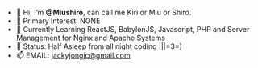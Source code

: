 - 👋 Hi, I’m <strong>@Miushiro</strong>, can call me Kiri or Miu or Shiro.
- 👀 Primary Interest: NONE
- 🌱 Currently Learning ReactJS, BabylonJS, Javascript, PHP and Server Management for Nginx and Apache Systems
- 💞️ Status: Half Asleep from all night coding |||=3=)
- 📫 EMAIL: jackyjongjc@gmail.com

<!---
Miushiro/Miushiro is a ✨ special ✨ repository because its `README.md` (this file) appears on your GitHub profile.
You can click the Preview link to take a look at your changes.
--->
